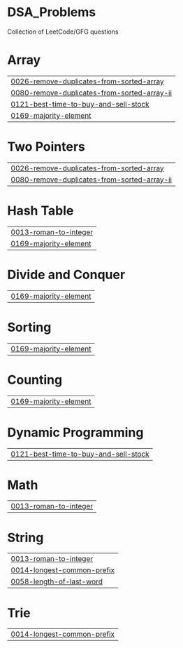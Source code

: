 # DSA_Problems
Collection of LeetCode/GFG questions


# Array
|  |
| ------- |
| [0026-remove-duplicates-from-sorted-array](https://github.com/ManamritSingh/DSA_Array_Problems/tree/master/0026-remove-duplicates-from-sorted-array) |
| [0080-remove-duplicates-from-sorted-array-ii](https://github.com/ManamritSingh/DSA_Array_Problems/tree/master/0080-remove-duplicates-from-sorted-array-ii) |
| [0121-best-time-to-buy-and-sell-stock](https://github.com/ManamritSingh/DSA_Array_Problems/tree/master/0121-best-time-to-buy-and-sell-stock) |
| [0169-majority-element](https://github.com/ManamritSingh/DSA_Array_Problems/tree/master/0169-majority-element) |
# Two Pointers
|  |
| ------- |
| [0026-remove-duplicates-from-sorted-array](https://github.com/ManamritSingh/DSA_Array_Problems/tree/master/0026-remove-duplicates-from-sorted-array) |
| [0080-remove-duplicates-from-sorted-array-ii](https://github.com/ManamritSingh/DSA_Array_Problems/tree/master/0080-remove-duplicates-from-sorted-array-ii) |
# Hash Table
|  |
| ------- |
| [0013-roman-to-integer](https://github.com/ManamritSingh/DSA_Array_Problems/tree/master/0013-roman-to-integer) |
| [0169-majority-element](https://github.com/ManamritSingh/DSA_Array_Problems/tree/master/0169-majority-element) |
# Divide and Conquer
|  |
| ------- |
| [0169-majority-element](https://github.com/ManamritSingh/DSA_Array_Problems/tree/master/0169-majority-element) |
# Sorting
|  |
| ------- |
| [0169-majority-element](https://github.com/ManamritSingh/DSA_Array_Problems/tree/master/0169-majority-element) |
# Counting
|  |
| ------- |
| [0169-majority-element](https://github.com/ManamritSingh/DSA_Array_Problems/tree/master/0169-majority-element) |
# Dynamic Programming
|  |
| ------- |
| [0121-best-time-to-buy-and-sell-stock](https://github.com/ManamritSingh/DSA_Array_Problems/tree/master/0121-best-time-to-buy-and-sell-stock) |
# Math
|  |
| ------- |
| [0013-roman-to-integer](https://github.com/ManamritSingh/DSA_Array_Problems/tree/master/0013-roman-to-integer) |
# String
|  |
| ------- |
| [0013-roman-to-integer](https://github.com/ManamritSingh/DSA_Array_Problems/tree/master/0013-roman-to-integer) |
| [0014-longest-common-prefix](https://github.com/ManamritSingh/DSA_Array_Problems/tree/master/0014-longest-common-prefix) |
| [0058-length-of-last-word](https://github.com/ManamritSingh/DSA_Array_Problems/tree/master/0058-length-of-last-word) |
# Trie
|  |
| ------- |
| [0014-longest-common-prefix](https://github.com/ManamritSingh/DSA_Array_Problems/tree/master/0014-longest-common-prefix) |